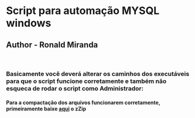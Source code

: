 # Script para automação MYSQL windows


## Author - Ronald Miranda

<br>


<p>


### Basicamente você deverá alterar os caminhos dos executáveis para que o script funcione corretamente e também não esqueca de rodar o script como **Administrador**:

#### Para a compactação dos arquivos funcionarem corretamente, primeiramente baixe [aqui](https://www.7-zip.org/a/7z1900-x64.exe) o zZip


</p>